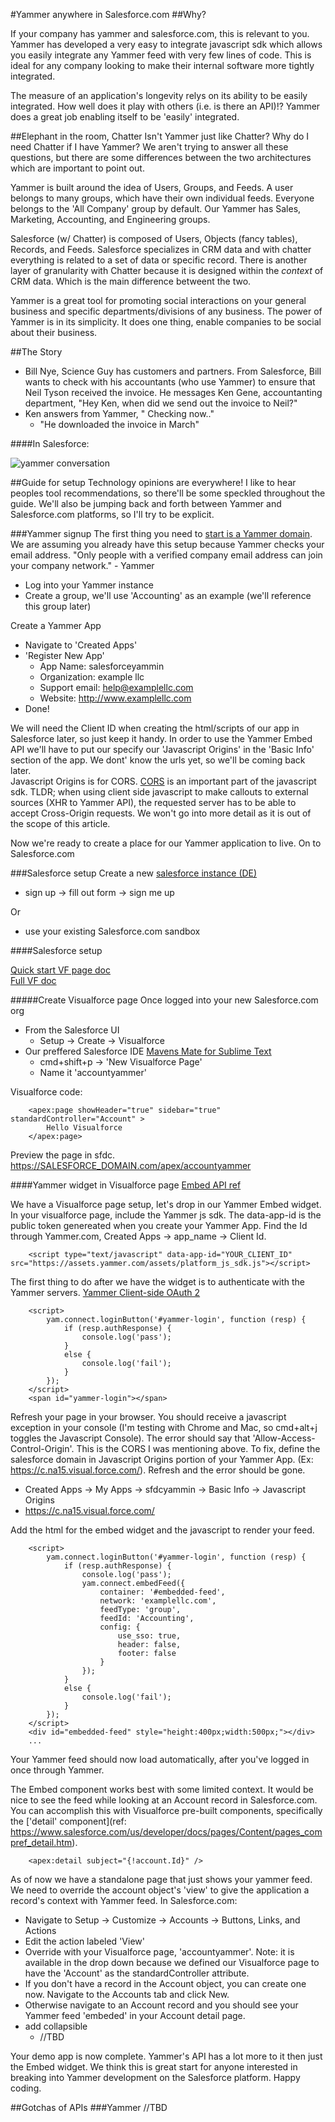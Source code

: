 #Yammer anywhere in Salesforce.com
##Why? 

If your company has yammer and salesforce.com, this is relevant to you. Yammer has developed a very easy to integrate javascript sdk which allows you easily integrate any Yammer feed with very few lines of code. This is ideal for any company looking to make their internal software more tightly integrated.

The measure of an application's longevity relys on its ability to be easily integrated. How well does it play with others (i.e. is there an API)!? Yammer does a great job enabling itself to be 'easily' integrated.

##Elephant in the room, Chatter
Isn't Yammer just like Chatter? Why do I need Chatter if I have Yammer? We aren't trying to answer all these questions, but there are some differences between the two architectures which are important to point out. 

Yammer is built around the idea of Users, Groups, and Feeds. A user belongs to many groups, which have their own individual feeds. Everyone belongs to the 'All Company' group by default. Our Yammer has Sales, Marketing, Accounting, and Engineering groups.

Salesforce (w/ Chatter) is composed of Users, Objects (fancy tables), Records, and Feeds. Salesforce specializes in CRM data and with chatter everything is related to a set of data or specific record. There is another layer of granularity with Chatter because it is designed within the *context* of CRM data. Which is the main difference betweent the two.

Yammer is a great tool for promoting social interactions on your general business and specific departments/divisions of any business. The power of Yammer is in its simplicity. It does one thing, enable companies to be social about their business.

##The Story
+ Bill Nye, Science Guy has customers and partners. From Salesforce, Bill wants to check with his accountants (who use Yammer) to ensure that Neil Tyson received the invoice. He messages Ken Gene, accountanting department, "Hey Ken, when did we send out the invoice to Neil?"
+ Ken answers from Yammer, " Checking now.."
	+ "He downloaded the invoice in March"

####In Salesforce:

![yammer conversation](https://bitbucket.org/nimblyclient/yammersalesforce/raw/master/img/yammer_story_account_sfdc.png)

##Guide for setup
Technology opinions are everywhere! I like to hear peoples tool recommendations, so there'll be some speckled throughout the guide. We'll also be jumping back and forth between Yammer and Salesforce.com platforms, so I'll try to be explicit.

###Yammer signup
The first thing you need to [start is a Yammer domain](https://www.yammer.com/?return_home=true). We are assuming you already have this setup because Yammer checks your email address. "Only people with a verified company email address can join your company network." - Yammer
+ Log into your Yammer instance
+ Create a group, we'll use 'Accounting' as an example (we'll reference this group later)

Create a Yammer App
+ Navigate to 'Created Apps'
+ 'Register New App'
	+ App Name: salesforceyammin
	+ Organization: example llc
	+ Support email: help@examplellc.com
	+ Website: http://www.examplellc.com
+ Done!

We will need the Client ID when creating the html/scripts of our app in Salesforce later, so just keep it handy. In order to use the Yammer Embed API we'll have to put our specify our 'Javascript Origins' in the 'Basic Info' section of the app. We dont' know the urls yet, so we'll be coming back later.
<br>
Javascript Origins is for CORS. [CORS](http://www.html5rocks.com/en/tutorials/cors/) is an important part of the javascript sdk. TLDR; when using client side javascript to make callouts to external sources (XHR to Yammer API), the requested server has to be able to accept Cross-Origin requests. We won't go into more detail as it is out of the scope of this article.

Now we're ready to create a place for our Yammer application to live. On to Salesforce.com

###Salesforce setup
Create a new [salesforce instance (DE)](https://developer.salesforce.com/)
+ sign up -> fill out form -> sign me up

Or

+ use your existing Salesforce.com sandbox


####Salesforce setup

[Quick start VF page doc](http://www.salesforce.com/us/developer/docs/pages/Content/pages_quick_start_hello_world.htm)
<br/>
[Full VF doc](http://www.salesforce.com/us/developer/docs/pages/index.htm)

#####Create Visualforce page
Once logged into your new Salesforce.com org
+ From the Salesforce UI
	+ Setup -> Create -> Visualforce
+ Our preffered Salesforce IDE [Mavens Mate for Sublime Text](http://mavensmate.com/)
	+ cmd+shift+p -> 'New Visualforce Page'
	+ Name it 'accountyammer'

Visualforce code:

		<apex:page showHeader="true" sidebar="true" standardController="Account" >
			Hello Visualforce
		</apex:page>

Preview the page in sfdc. https://SALESFORCE_DOMAIN.com/apex/accountyammer

####Yammer widget in Visualforce page
[Embed API ref](https://developer.yammer.com/connect/)

We have a Visualforce page setup, let's drop in our Yammer Embed widget. In your visualforce page, include the Yammer js sdk. The data-app-id is the public token genereated when you create your Yammer App. Find the Id through Yammer.com, Created Apps -> app_name -> Client Id.

		<script type="text/javascript" data-app-id="YOUR_CLIENT_ID" src="https://assets.yammer.com/assets/platform_js_sdk.js"></script>

The first thing to do after we have the widget is to authenticate with the Yammer servers. [Yammer Client-side OAuth 2](http://developer.yammer.com/authentication/#a-button)
		
		<script> 
			yam.connect.loginButton('#yammer-login', function (resp) { 
				if (resp.authResponse) { 
					console.log('pass');
				}
				else {
					console.log('fail');
				}
			}); 
		</script>
		<span id="yammer-login"></span>

Refresh your page in your browser. You should receive a javascript exception in your console (I'm testing with Chrome and Mac, so cmd+alt+j toggles the Javascript Console). The error should say that 'Allow-Access-Control-Origin'. This is the CORS I was mentioning above. To fix, define the salesforce domain in Javascript Origins portion of your Yammer App. (Ex: https://c.na15.visual.force.com/). Refresh and the error should be gone.
+ Created Apps -> My Apps -> sfdcyammin -> Basic Info -> Javascript Origins
+ https://c.na15.visual.force.com/

Add the html for the embed widget and the javascript to render your feed.
		
		<script> 
			yam.connect.loginButton('#yammer-login', function (resp) { 
				if (resp.authResponse) { 
					console.log('pass');
					yam.connect.embedFeed({
						container: '#embedded-feed',
						network: 'examplellc.com',
						feedType: 'group',
						feedId: 'Accounting',
						config: {
							use_sso: true,
							header: false,
							footer: false
						}
					});
				}
				else {
					console.log('fail');
				}
			}); 
		</script>
		<div id="embedded-feed" style="height:400px;width:500px;"></div>
		...

Your Yammer feed should now load automatically, after you've logged in once through Yammer.

The Embed component works best with some limited context. It would be nice to see the feed while looking at an Account record in Salesforce.com. You can accomplish this with Visualforce pre-built components, specifically the ['detail' component](ref: https://www.salesforce.com/us/developer/docs/pages/Content/pages_compref_detail.htm). 
		
		<apex:detail subject="{!account.Id}" />

As of now we have a standalone page that just shows your yammer feed. We need to override the account object's 'view' to give the application a record's context with Yammer feed. In Salesforce.com:

+ Navigate to Setup -> Customize -> Accounts -> Buttons, Links, and Actions
+ Edit the action labeled 'View' 
+ Override with your Visualforce page, 'accountyammer'. Note: it is available in the drop down because we defined our Visualforce page to have the 'Account' as the standardController attribute.
+ If you don't have a record in the Account object, you can create one now. Navigate to the Accounts tab and click New.
+ Otherwise navigate to an Account record and you should see your Yammer feed 'embeded' in your Account detail page.
+ add collapsible
	+ //TBD

Your demo app is now complete. Yammer's API has a lot more to it then just the Embed widget. We think this is great start for anyone interested in breaking into Yammer development on the Salesforce platform. Happy coding.


##Gotchas of APIs
###Yammer
		//TBD